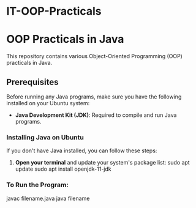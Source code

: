 # IT-OOP-Practicals
# OOP Practicals in Java

This repository contains various Object-Oriented Programming (OOP) practicals in Java.

## Prerequisites

Before running any Java programs, make sure you have the following installed on your Ubuntu system:

- **Java Development Kit (JDK)**: Required to compile and run Java programs.

### Installing Java on Ubuntu

If you don't have Java installed, you can follow these steps:

1. **Open your terminal** and update your system's package list:
   sudo apt update
   sudo apt install openjdk-11-jdk

### To Run the Program:
   javac filename.java
   java filename

   
